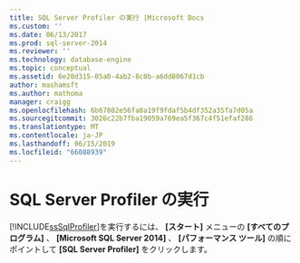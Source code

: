 ```yaml
---
title: SQL Server Profiler の実行 |Microsoft Docs
ms.custom: ''
ms.date: 06/13/2017
ms.prod: sql-server-2014
ms.reviewer: ''
ms.technology: database-engine
ms.topic: conceptual
ms.assetid: 6e20d315-05a0-4ab2-8c0b-a6dd8067d1cb
author: mashamsft
ms.author: mathoma
manager: craigg
ms.openlocfilehash: 6b67802e56fa8a19f9fdaf5b4df352a35fa7d05a
ms.sourcegitcommit: 3026c22b7fba19059a769ea5f367c4f51efaf286
ms.translationtype: MT
ms.contentlocale: ja-JP
ms.lasthandoff: 06/15/2019
ms.locfileid: "66088939"
---
```

# <a name="run-sql-server-profiler"></a>SQL Server Profiler の実行
  [!INCLUDE[ssSqlProfiler](../includes/sssqlprofiler-md.md)]を実行するには、 **[スタート]** メニューの **[すべてのプログラム]** 、 **[Microsoft SQL Server 2014]** 、 **[パフォーマンス ツール]** の順にポイントして **[SQL Server Profiler]** をクリックします。  
  
  
